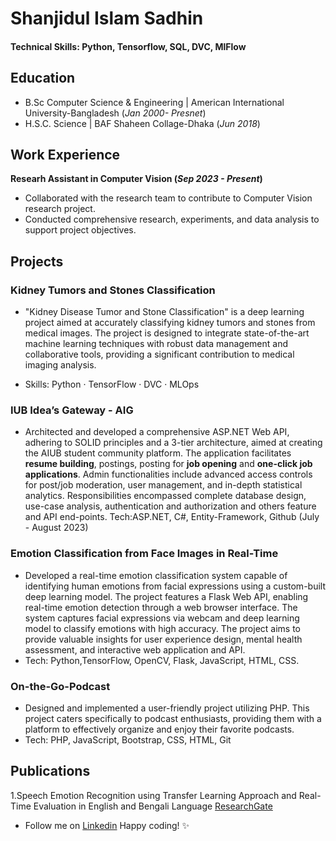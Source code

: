 
# Shanjidul Islam Sadhin

#### Technical Skills: Python, Tensorflow, SQL, DVC, MlFlow

## Education
- B.Sc Computer Science & Engineering | American International University-Bangladesh (_Jan 2000- Presnet_)
- H.S.C. Science | BAF Shaheen Collage-Dhaka (_Jun 2018_)

## Work Experience
**Researh Assistant in Computer Vision (_Sep 2023 - Present_)**
- Collaborated with the research team to contribute to Computer Vision research project.
- Conducted comprehensive research, experiments, and data analysis to support project objectives.

## Projects
### Kidney Tumors and Stones Classification
- "Kidney Disease Tumor and Stone Classification" is a deep learning project aimed at accurately classifying kidney tumors and stones from medical images. The project is designed to integrate state-of-the-art machine learning techniques with robust data management and collaborative tools, providing a significant contribution to medical imaging analysis.

- Skills: Python · TensorFlow · DVC · MLOps

### IUB Idea’s Gateway - AIG
- Architected and developed a comprehensive ASP.NET Web API, adhering to SOLID principles and a 3-tier architecture, aimed at creating the AIUB student community platform. The application facilitates **resume building**, postings, posting for **job opening** and **one-click job applications**. Admin functionalities include advanced access controls for post/job moderation, user management, and in-depth statistical analytics. Responsibilities encompassed
complete database design, use-case analysis, authentication and authorization and others feature and API end-points.
Tech:ASP.NET, C#, Entity-Framework, Github (July - August 2023)

### Emotion Classification from Face Images in Real-Time
- Developed a real-time emotion classification system capable of identifying human emotions from facial expressions using a custom-built deep learning model. The project features a Flask Web API, enabling real-time emotion detection through a web browser interface. The system captures facial expressions via
webcam and deep learning model to classify emotions with high accuracy. The project aims to provide valuable insights for user experience design, mental health assessment, and interactive web application and API.
- Tech: Python,TensorFlow, OpenCV, Flask, JavaScript, HTML, CSS.

### On-the-Go-Podcast
- Designed and implemented a user-friendly project utilizing PHP. This project caters specifically to podcast enthusiasts, providing them with a platform to effectively organize and enjoy their favorite podcasts.
- Tech: PHP, JavaScript, Bootstrap, CSS, HTML, Git

## Publications
1.Speech Emotion Recognition using Transfer Learning Approach and Real-Time Evaluation in English and Bengali Language
[ResearchGate](http://dx.doi.org/10.13140/RG.2.2.31324.87684)


- Follow me on [Linkedin](https://www.linkedin.com/in/sadhiin/)
Happy coding! ✨
